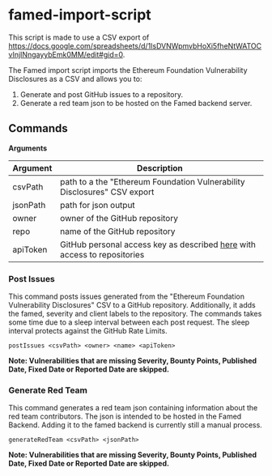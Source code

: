 # famed-import-script

This script is made to use a CSV export of https://docs.google.com/spreadsheets/d/1IsDVNWpmvbHoXi5fheNtWATOCvInjINngayybEmk0MM/edit#gid=0.

The Famed import script imports the Ethereum Foundation Vulnerability Disclosures as a CSV and allows you to:
1. Generate and post GitHub issues to a repository.
2. Generate a red team json to be hosted on the Famed backend server.

## Commands

**Arguments**

| Argument | Description                                                                                                                                                                                 | 
|----------|---------------------------------------------------------------------------------------------------------------------------------------------------------------------------------------------|
| csvPath  | path to a the "Ethereum Foundation Vulnerability Disclosures" CSV export                                                                                                                    | 
| jsonPath | path for json output                                                                                                                                                                        |                                                                                                                                                                              |
| owner    | owner of the GitHub repository                                                                                                                                                              |
| repo     | name of the GitHub repository                                                                                                                                                               |                                                           | 
| apiToken | GitHub personal access key as described [here](https://docs.github.com/en/authentication/keeping-your-account-and-data-secure/creating-a-personal-access-token) with access to repositories | 

### Post Issues

This command posts issues generated from the "Ethereum Foundation Vulnerability Disclosures" CSV to a GitHub repository.
Additionally, it adds the famed, severity and client labels to the repository.
The commands takes some time due to a sleep interval between each post request.
The sleep interval protects against the GitHub Rate Limits.

````
postIssues <csvPath> <owner> <name> <apiToken>
````

**Note: Vulnerabilities that are missing Severity, Bounty Points, Published Date, Fixed Date or Reported Date are skipped.**

### Generate Red Team

This command generates a red team json containing information about the red team contributors.
The json is intended to be hosted in the Famed Backend.
Adding it to the famed backend is currently still a manual process.

````
generateRedTeam <csvPath> <jsonPath>
````

**Note: Vulnerabilities that are missing Severity, Bounty Points, Published Date, Fixed Date or Reported Date are skipped.**